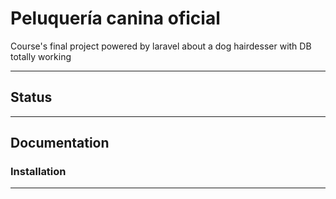# Peluquería canina oficial
Course's final project powered by laravel about a dog hairdesser with DB totally working

---
## Status

---

## Documentation


### Installation

---
